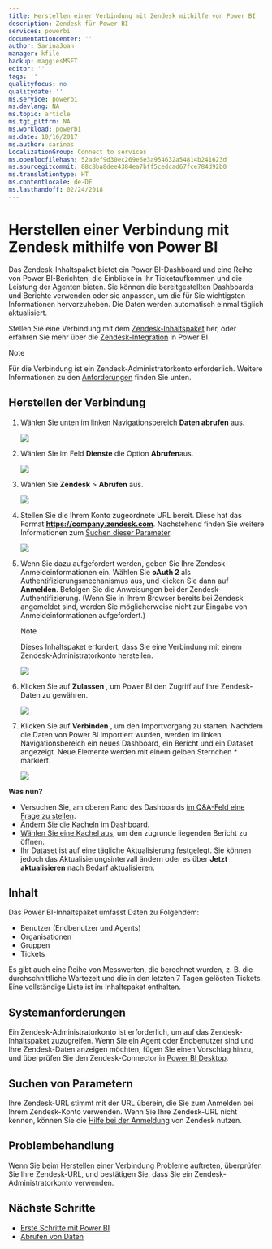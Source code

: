 ```yaml
---
title: Herstellen einer Verbindung mit Zendesk mithilfe von Power BI
description: Zendesk für Power BI
services: powerbi
documentationcenter: ''
author: SarinaJoan
manager: kfile
backup: maggiesMSFT
editor: ''
tags: ''
qualityfocus: no
qualitydate: ''
ms.service: powerbi
ms.devlang: NA
ms.topic: article
ms.tgt_pltfrm: NA
ms.workload: powerbi
ms.date: 10/16/2017
ms.author: sarinas
LocalizationGroup: Connect to services
ms.openlocfilehash: 52adef9d30ec269e6e3a954632a54814b241623d
ms.sourcegitcommit: 88c8ba8dee4384ea7bff5cedcad67fce784d92b0
ms.translationtype: HT
ms.contentlocale: de-DE
ms.lasthandoff: 02/24/2018
---
```

# <a name="connect-to-zendesk-with-power-bi"></a>Herstellen einer Verbindung mit Zendesk mithilfe von Power BI
Das Zendesk-Inhaltspaket bietet ein Power BI-Dashboard und eine Reihe von Power BI-Berichten, die Einblicke in Ihr Ticketaufkommen und die Leistung der Agenten bieten. Sie können die bereitgestellten Dashboards und Berichte verwenden oder sie anpassen, um die für Sie wichtigsten Informationen hervorzuheben.  Die Daten werden automatisch einmal täglich aktualisiert. 

Stellen Sie eine Verbindung mit dem [Zendesk-Inhaltspaket](https://app.powerbi.com/getdata/services/zendesk) her, oder erfahren Sie mehr über die [Zendesk-Integration](https://powerbi.microsoft.com/integrations/zendesk) in Power BI.

>[!NOTE]
>Für die Verbindung ist ein Zendesk-Administratorkonto erforderlich. Weitere Informationen zu den [Anforderungen](#Requirements) finden Sie unten.

## <a name="how-to-connect"></a>Herstellen der Verbindung
1. Wählen Sie unten im linken Navigationsbereich **Daten abrufen** aus.
   
   ![](media/service-connect-to-zendesk/pbi_getdata.png)
2. Wählen Sie im Feld **Dienste** die Option **Abrufen**aus.
   
   ![](media/service-connect-to-zendesk/pbi_getservices.png) 
3. Wählen Sie **Zendesk** \> **Abrufen** aus.
   
   ![](media/service-connect-to-zendesk/zendesk.png)
4. Stellen Sie die Ihrem Konto zugeordnete URL bereit. Diese hat das Format **https://company.zendesk.com**. Nachstehend finden Sie weitere Informationen zum [Suchen dieser Parameter](#FindingParams).
   
   ![](media/service-connect-to-zendesk/pbi_zendeskconnect.png)
5. Wenn Sie dazu aufgefordert werden, geben Sie Ihre Zendesk-Anmeldeinformationen ein.  Wählen Sie **oAuth 2** als Authentifizierungsmechanismus aus, und klicken Sie dann auf **Anmelden**. Befolgen Sie die Anweisungen bei der Zendesk-Authentifizierung. (Wenn Sie in Ihrem Browser bereits bei Zendesk angemeldet sind, werden Sie möglicherweise nicht zur Eingabe von Anmeldeinformationen aufgefordert.)
   
   > [!NOTE]
   > Dieses Inhaltspaket erfordert, dass Sie eine Verbindung mit einem Zendesk-Administratorkonto herstellen. 
   > 
   > 
   
   ![](media/service-connect-to-zendesk/pbi_zendesksignin.png)
6. Klicken Sie auf **Zulassen** , um Power BI den Zugriff auf Ihre Zendesk-Daten zu gewähren.
   
   ![](media/service-connect-to-zendesk/zendesk2.jpg)
7. Klicken Sie auf **Verbinden** , um den Importvorgang zu starten. Nachdem die Daten von Power BI importiert wurden, werden im linken Navigationsbereich ein neues Dashboard, ein Bericht und ein Dataset angezeigt. Neue Elemente werden mit einem gelben Sternchen \* markiert.
   
   ![](media/service-connect-to-zendesk/pbi_zendeskdash.png)

**Was nun?**

* Versuchen Sie, am oberen Rand des Dashboards [im Q&A-Feld eine Frage zu stellen](power-bi-q-and-a.md).
* [Ändern Sie die Kacheln](service-dashboard-edit-tile.md) im Dashboard.
* [Wählen Sie eine Kachel aus](service-dashboard-tiles.md), um den zugrunde liegenden Bericht zu öffnen.
* Ihr Dataset ist auf eine tägliche Aktualisierung festgelegt. Sie können jedoch das Aktualisierungsintervall ändern oder es über **Jetzt aktualisieren** nach Bedarf aktualisieren.

## <a name="whats-included"></a>Inhalt
Das Power BI-Inhaltspaket umfasst Daten zu Folgendem:  

* Benutzer (Endbenutzer und Agents)  
* Organisationen  
* Gruppen  
* Tickets  

Es gibt auch eine Reihe von Messwerten, die berechnet wurden, z. B. die durchschnittliche Wartezeit und die in den letzten 7 Tagen gelösten Tickets. Eine vollständige Liste ist im Inhaltspaket enthalten.

<a name="Requirements"></a>

## <a name="system-requirements"></a>Systemanforderungen
Ein Zendesk-Administratorkonto ist erforderlich, um auf das Zendesk-Inhaltspaket zuzugreifen. Wenn Sie ein Agent oder Endbenutzer sind und Ihre Zendesk-Daten anzeigen möchten, fügen Sie einen Vorschlag hinzu, und überprüfen Sie den Zendesk-Connector in [Power BI Desktop](desktop-connect-to-data.md).

<a name="FindingParams"></a>

## <a name="finding-parameters"></a>Suchen von Parametern
Ihre Zendesk-URL stimmt mit der URL überein, die Sie zum Anmelden bei Ihrem Zendesk-Konto verwenden. Wenn Sie Ihre Zendesk-URL nicht kennen, können Sie die [Hilfe bei der Anmeldung](https://www.zendesk.com/login/) von Zendesk nutzen.

## <a name="troubleshooting"></a>Problembehandlung
Wenn Sie beim Herstellen einer Verbindung Probleme auftreten, überprüfen Sie Ihre Zendesk-URL, und bestätigen Sie, dass Sie ein Zendesk-Administratorkonto verwenden.

## <a name="next-steps"></a>Nächste Schritte
* [Erste Schritte mit Power BI](service-get-started.md)
* [Abrufen von Daten](service-get-data.md)

